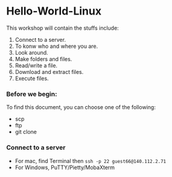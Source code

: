 # Hello-World-Linux
This workshop will contain the stuffs include:
1. Connect to a server.
2. To konw who and where you are.
3. Look around.
4. Make folders and files.
5. Read/write a file.
6. Download and extract files.
7. Execute files.

### Before we begin:
To find this document, you can choose one of the following:
* scp
* ftp
* git clone

### Connect to a server
* For mac, find Terminal then `ssh -p 22 guest66@140.112.2.71` 
* For Windows, PuTTY/Pietty/MobaXterm 
